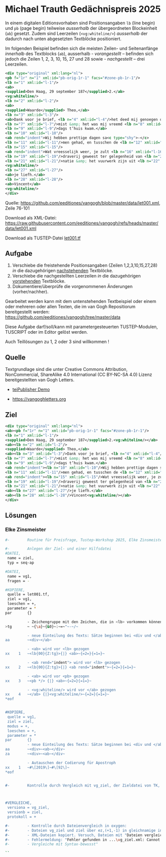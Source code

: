 # Michael Trauth Gedächnispreis 2025

In einem digitalen Editionsvorhaben sind Positionsangaben `lb` (line begin) und `pb` (page begin) teilweise *ausserhalb* der übergeordneten Blockeinheit (`ab`) gesetzt. 
Zudem sind Leerzeilen (`<vg:whiteline/>`) *ausserhalb* der dadurch nach unten abgesetzten Textblöcke positioniert.

Im folgenden Beispiel befinden sich die meisten Zeilen- und Seitenanfänge *innerhalb* des Textblocks (`ab`), ausserhalb - *vorangestellt* – befinden sich jedoch die Zeilen 1, 2, 3, 10, 15, 27 und 28 sowie - *nachgestellt* – drei Leerzeilen. 

```xml
<div type="original" xml:lang="nl">
<pb f="1r" n="1" xml:id="pb-orig-1r-1" facs="#zone-pb-1r-1"/>
<lb n="1" xml:id="l-1"/>
<ab>
<supplied>Den Haag, 29 september 187</supplied>2.</ab>
<vg:whiteline/>
<lb n="2" xml:id="l-2"/>
<ab>
<supplied>Waarde</supplied> Theo,</ab>
<lb n="3" xml:id="l-3"/>
<ab>Dank voor je brief, <lb n="4" xml:id="l-4"/>het deed mij genoegen dat je <lb n="5" xml:id="l-5"/>weer goed aangekomen zijt. <lb n="6" xml:id="l-6"/>Ik heb je de eerste dagen ge<c type="shy">-</c>
<lb n="7" xml:id="l-7"/>mist &amp; het was mij vreemd <lb n="8" xml:id="l-8"/>je niet te vinden als ik s’mid<c type="shy">-</c>
<lb n="9" xml:id="l-9"/>dags t’huis kwam.</ab>
<lb n="10" xml:id="l-10"/>
<ab rend="indent">Wij hebben prettige dagen sa<c type="shy">-</c>
<lb n="11" xml:id="l-11"/>men gehad, en tusschen de <lb n="12" xml:id="l-12"/>droppeltjes door<anchor n="a" xml:id="note-o-a"/> toch nog al <lb n="13" xml:id="l-13"/>eens gewandeld &amp; het een en <lb n="14" xml:id="l-14"/>ander gezien.</ab>
<lb n="15" xml:id="l-15"/>
<ab rend="indent">Wat vreesselijk weer, je zult <lb n="16" xml:id="l-16"/>het wel <hi rend="ital">benauwd</hi> hebben <lb n="17" xml:id="l-17"/>op je wandelingen naar <lb n="18" xml:id="l-18"/>Ois<supplied>ter</supplied>wijk.<anchor n="1" xml:id="note-o-1"/> Gisteren is het hard<c type="shy">-</c>
<lb n="19" xml:id="l-19"/>draverij geweest ter gelegenheid van <lb n="20" xml:id="l-20"/>de tentoonstelling,<anchor n="2" xml:id="note-o-2"/> maar de illumi<c type="shy">-</c>
<lb n="21" xml:id="l-21"/>natie &amp; het vuurwerk zijn uit <lb n="22" xml:id="l-22"/>gesteld, om het slechte weer,<anchor n="3" xml:id="note-o-3"/> het <lb n="23" xml:id="l-23"/>is dus maar goed dat je niet <lb n="24" xml:id="l-24"/>gebleven zijt om die te zien. Groeten <lb n="25" xml:id="l-25"/>van de familie Haanebeek<anchor n="4" xml:id="note-o-4"/> &amp; Roos.<anchor n="5" xml:id="note-o-5"/> <lb n="26" xml:id="l-26"/>Steeds</ab>
<vg:whiteline/>
<lb n="27" xml:id="l-27"/>
<ab>je liefh.</ab>
<lb n="28" xml:id="l-28"/>
<ab>Vincent</ab>
<vg:whiteline/>
</div>
```
Quelle: https://github.com/eeditiones/vangogh/blob/master/data/let001.xml, Zeile 76-101

Download als XML-Datei: https://raw.githubusercontent.com/eeditiones/vangogh/refs/heads/master/data/let001.xml 

Download als TUSTEP-Datei [let001.tf](https://github.com/ITUG/mtr_preisaufgabe_2025/blob/main/let001.tf)

## Aufgabe 
1. Verschiebe die freistehende Positionsangaben (Zeilen 1,2,3,10,15,27,28) *in* die dazugehörigen <ins>nachstehenden</ins> Textblöcke.
2. Verschiebe die nachgestellten Leerzeilen *in* die dazugehörigen <ins>vorstehenden</ins> Textblöcke.
3. Dokumentiere/überprüfe die vorgenommenen Änderungen (vorher/nachher).

Gearbeitet werden kann mit dem untenstehenden Textbeispiel oder einem oder mehreren oder allen Texten, die im van Gogh Repositiorum bereitgestellt werden: https://github.com/eeditiones/vangogh/tree/master/data

Diese Aufgabe darf/soll/kann mit parametergesteuerten TUSTEP-Modulen, TUSCRIPT oder im Editor gelöst werden. 

Auch Teillösungen zu 1, 2 oder 3 sind willkommen !

## Quelle
Textgrundlage sind die unter Creative Commons Attribution, NonCommercial, ShareAlike 4.0 International (CC BY-NC-SA 4.0) Lizenz bereitgestellten van Gogh Letters. 

* [teiPublisher Demo](https://teipublisher.com/exist/apps/vangogh/index.html)

* https://vangoghletters.org 


## Ziel
```xml
<div type="original" xml:lang="nl">
<ab><pb f="1r" n="1" xml:id="pb-orig-1r-1" facs="#zone-pb-1r-1"/>
<lb n="1" xml:id="l-1"/>
<supplied>Den Haag, 29 september 187</supplied>2.<vg:whiteline/></ab>
<ab><lb n="2" xml:id="l-2"/>
<supplied>Waarde</supplied> Theo,</ab>
<ab><lb n="3" xml:id="l-3"/>Dank voor je brief, <lb n="4" xml:id="l-4"/>het deed mij genoegen dat je <lb n="5" xml:id="l-5"/>weer goed aangekomen zijt. <lb n="6" xml:id="l-6"/>Ik heb je de eerste dagen ge<c type="shy">-</c>
<lb n="7" xml:id="l-7"/>mist &amp; het was mij vreemd <lb n="8" xml:id="l-8"/>je niet te vinden als ik s’mid<c type="shy">-</c>
<lb n="9" xml:id="l-9"/>dags t’huis kwam.</ab>
<ab rend="indent"><lb n="10" xml:id="l-10"/>Wij hebben prettige dagen sa<c type="shy">-</c>
<lb n="11" xml:id="l-11"/>men gehad, en tusschen de <lb n="12" xml:id="l-12"/>droppeltjes door<anchor n="a" xml:id="note-o-a"/> toch nog al <lb n="13" xml:id="l-13"/>eens gewandeld &amp; het een en <lb n="14" xml:id="l-14"/>ander gezien.</ab>
<ab rend="indent"><lb n="15" xml:id="l-15"/>Wat vreesselijk weer, je zult <lb n="16" xml:id="l-16"/>het wel <hi rend="ital">benauwd</hi> hebben <lb n="17" xml:id="l-17"/>op je wandelingen naar <lb n="18" xml:id="l-18"/>Ois<supplied>ter</supplied>wijk.<anchor n="1" xml:id="note-o-1"/> Gisteren is het hard<c type="shy">-</c>
<lb n="19" xml:id="l-19"/>draverij geweest ter gelegenheid van <lb n="20" xml:id="l-20"/>de tentoonstelling,<anchor n="2" xml:id="note-o-2"/> maar de illumi<c type="shy">-</c>
<lb n="21" xml:id="l-21"/>natie &amp; het vuurwerk zijn uit <lb n="22" xml:id="l-22"/>gesteld, om het slechte weer,<anchor n="3" xml:id="note-o-3"/> het <lb n="23" xml:id="l-23"/>is dus maar goed dat je niet <lb n="24" xml:id="l-24"/>gebleven zijt om die te zien. Groeten <lb n="25" xml:id="l-25"/>van de familie Haanebeek<anchor n="4" xml:id="note-o-4"/> &amp; Roos.<anchor n="5" xml:id="note-o-5"/> <lb n="26" xml:id="l-26"/>Steeds<vg:whiteline/></ab>
<ab><lb n="27" xml:id="l-27"/>je liefh.</ab>
<ab><lb n="28" xml:id="l-28"/>Vincent<vg:whiteline/></ab>
</div>
```

## Lösungen
### Elke Zinsmeister
```bash
#-        Routine für Preisfrage, Tustep-Workshop 2025, Elke Zinsmeister

#-        Anlegen der Ziel- und einer Hilfsdatei
#DATEI,
 name = ziel,
 typ = seq-ap

#DATEI,
 name = vg1,
 fragen = -

#KOPIERE,
 quelle = let001.tf,
 ziel = vg1,
 loeschen = +,
 parameter = *
par       {}

          - Zeichengruppe mit den Zeichen, die in <lb> vorkommen können
>tg       ~ ~{\a}~{&0}~:~=~"~-~/~

          - neue Einteilung des Texts: Sätze beginnen bei <div und </ab
aa        ~<div~</ab~

          - <ab> wird vor <lb> gezogen
xx    1   ~<lb{00}{Z:tg}>{|} <ab>~{=2=}{=1=}~

          - <ab rend="indent"> wird vor <lb> gezogen
xx    2   ~<lb{00}{Z:tg}>{|} <ab rend="indent">~{=2=}{=1=}~

          - <ab> wird vor <pb> gezogen
xx    3   ~<pb */> {|} <ab>~{=2=}{=1=}~

          - <vg:whiteline/> wird vor </ab> gezogen
xx    4   ~</ab> {|}<vg:whiteline/>~{=2=}{=1=}~
*eof


#KOPIERE,
 quelle = vg1,
 ziel = ziel,
 modus = +,
 loeschen = +,
 parameter = *
par       {}
          - neue Einteilung des Texts: Sätze beginnen bei <div und </ab und </div
aa        ~<div>~<ab~</div~
za        ~<div>~<ab~</div~

          - Autauschen der Codierung für Apostroph
xx    1   ~#\[2019\]~#\[92\]~
*eof


#-        Kontrolle durch Vergleich mit vg_ziel, der Zieldatei von TK, mit Ergebnis im Ablaufprotokoll



#VERGLEICHE,
 versiona = vg_ziel,
 versionb = ziel,
 protokoll = +

#-        - Kontrolle durch Dateienvergleich in oxygen:
#-        - Dateien vg_ziel und ziel über ez,(+1,-1) in gleichnamige in oxygen neu erstellte
#-        - XML-Dateien kopiert. Versuch, Dateien mit "Dateien vergleichen" zu vergleichen scheitert,
#-        - Fehlermeldung: "Fehler gefunden in ...\vg_ziel.xml: Cannot parse document.
#-        - Vergleiche mit Syntax-bewusst"

``


